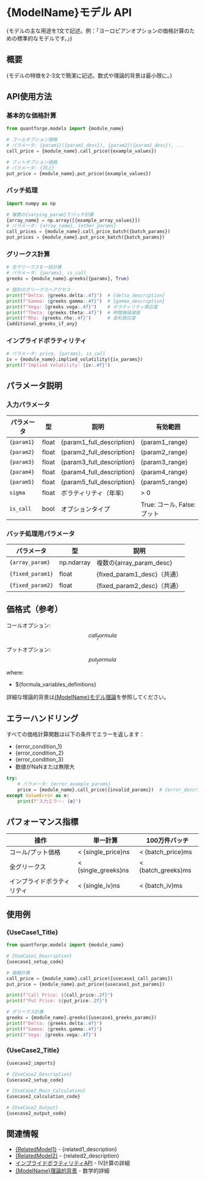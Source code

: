 # {ModelName}モデル API

{モデルの主な用途を1文で記述。例：「ヨーロピアンオプションの価格計算のための標準的なモデルです。」}

## 概要

{モデルの特徴を2-3文で簡潔に記述。数式や理論的背景は最小限に。}

## API使用方法

### 基本的な価格計算

```python
from quantforge.models import {module_name}

# コールオプション価格
# パラメータ: {param1}({param1_desc}), {param2}({param2_desc}), ...
call_price = {module_name}.call_price({example_values})

# プットオプション価格
# パラメータ: {同上}
put_price = {module_name}.put_price({example_values})
```

### バッチ処理

```python
import numpy as np

# 複数の{varying_param}でバッチ計算
{array_name} = np.array([{example_array_values}])
# パラメータ: {array_name}, {other_params}
call_prices = {module_name}.call_price_batch({batch_params})
put_prices = {module_name}.put_price_batch({batch_params})
```

### グリークス計算

```python
# 全グリークスを一括計算
# パラメータ: {params}, is_call
greeks = {module_name}.greeks({params}, True)

# 個別のグリークスへアクセス
print(f"Delta: {greeks.delta:.4f}")  # {delta_description}
print(f"Gamma: {greeks.gamma:.4f}")  # {gamma_description}
print(f"Vega: {greeks.vega:.4f}")    # ボラティリティ感応度
print(f"Theta: {greeks.theta:.4f}")  # 時間価値減衰
print(f"Rho: {greeks.rho:.4f}")      # 金利感応度
{additional_greeks_if_any}
```

### インプライドボラティリティ

```python
# パラメータ: price, {params}, is_call
iv = {module_name}.implied_volatility({iv_params})
print(f"Implied Volatility: {iv:.4f}")
```

## パラメータ説明

### 入力パラメータ

| パラメータ | 型 | 説明 | 有効範囲 |
|-----------|-----|------|----------|
| `{param1}` | float | {param1_full_description} | {param1_range} |
| `{param2}` | float | {param2_full_description} | {param2_range} |
| `{param3}` | float | {param3_full_description} | {param3_range} |
| `{param4}` | float | {param4_full_description} | {param4_range} |
| `{param5}` | float | {param5_full_description} | {param5_range} |
| `sigma` | float | ボラティリティ（年率） | > 0 |
| `is_call` | bool | オプションタイプ | True: コール, False: プット |

### バッチ処理用パラメータ

| パラメータ | 型 | 説明 |
|-----------|-----|------|
| `{array_param}` | np.ndarray | 複数の{array_param_desc} |
| `{fixed_param1}` | float | {fixed_param1_desc}（共通） |
| `{fixed_param2}` | float | {fixed_param2_desc}（共通） |

## 価格式（参考）

コールオプション:
$${call_formula}$$

プットオプション:
$${put_formula}$$

where:
- ${formula_variables_definitions}

詳細な理論的背景は[{ModelName}モデル理論](../../models/{model_file}.md)を参照してください。

## エラーハンドリング

すべての価格計算関数は以下の条件でエラーを返します：

- {error_condition_1}
- {error_condition_2}
- {error_condition_3}
- 数値がNaNまたは無限大

```python
try:
    # パラメータ: {error_example_params}
    price = {module_name}.call_price({invalid_params})  # {error_description}
except ValueError as e:
    print(f"入力エラー: {e}")
```

## パフォーマンス指標

| 操作 | 単一計算 | 100万件バッチ |
|------|----------|--------------|
| コール/プット価格 | < {single_price}ns | < {batch_price}ms |
| 全グリークス | < {single_greeks}ns | < {batch_greeks}ms |
| インプライドボラティリティ | < {single_iv}ns | < {batch_iv}ms |

## 使用例

### {UseCase1_Title}

```python
from quantforge.models import {module_name}

# {UseCase1_Description}
{usecase1_setup_code}

# 価格計算
call_price = {module_name}.call_price({usecase1_call_params})
put_price = {module_name}.put_price({usecase1_put_params})

print(f"Call Price: ${call_price:.2f}")
print(f"Put Price: ${put_price:.2f}")

# グリークス計算
greeks = {module_name}.greeks({usecase1_greeks_params})
print(f"Delta: {greeks.delta:.4f}")
print(f"Gamma: {greeks.gamma:.4f}")
print(f"Vega: {greeks.vega:.4f}")
```

### {UseCase2_Title}

```python
{usecase2_imports}

# {UseCase2_Description}
{usecase2_setup_code}

# {UseCase2_Main_Calculation}
{usecase2_calculation_code}

# {UseCase2_Output}
{usecase2_output_code}
```

## 関連情報

- [{RelatedModel1}]({related1_link}) - {related1_description}
- [{RelatedModel2}]({related2_link}) - {related2_description}
- [インプライドボラティリティAPI](implied_vol.md) - IV計算の詳細
- [{ModelName}理論的背景](../../models/{model_file}.md) - 数学的詳細